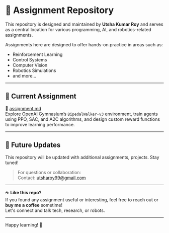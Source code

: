 
# 📘 Assignment Repository

This repository is designed and maintained by **Utsha Kumar Roy** and serves as a central location for various programming, AI, and robotics-related assignments.

Assignments here are designed to offer hands-on practice in areas such as:
- Reinforcement Learning
- Control Systems
- Computer Vision
- Robotics Simulations
- and more...

---

## 🔧 Current Assignment

📂 [assignment.md](./assignment1.md)  
Explore OpenAI Gymnasium’s `BipedalWalker-v3` environment, train agents using PPO, SAC, and A2C algorithms, and design custom reward functions to improve learning performance.

---

## 🧠 Future Updates

This repository will be updated with additional assignments, projects. Stay tuned!

> For questions or collaboration:  
> Contact: utsharoy99@gmail.com

---

☕ **Like this repo?**  
If you found any assignment useful or interesting, feel free to reach out or **buy me a coffee** sometime!  
Let's connect and talk tech, research, or robots.

---

Happy learning! 🚀
